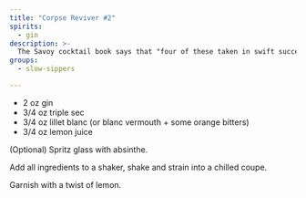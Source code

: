 ```yaml
---
title: "Corpse Reviver #2"
spirits:
  - gin
description: >-
  The Savoy cocktail book says that "four of these taken in swift succession will unrevive the corpse once again."  Gin, triple sec, lillet blanc, and lemon juice.  *Very* zesty.
groups:
  - slow-sippers

---
```


- 2 oz gin
- 3/4 oz triple sec
- 3/4 oz lillet blanc (or blanc vermouth + some orange bitters)
- 3/4 oz lemon juice

(Optional) Spritz glass with absinthe.

Add all ingredients to a shaker, shake and strain into a chilled coupe.

Garnish with a twist of lemon.